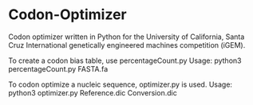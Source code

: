 # Codon-Optimizer
Codon optimizer written in Python for the University of California, Santa Cruz International genetically engineered machines competition (iGEM). 

To create a codon bias table, use percentageCount.py
  Usage: python3 percentageCount.py FASTA.fa

To codon optimize a nucleic sequence, optimizer.py is used.
  Usage: python3 optimizer.py Reference.dic Conversion.dic
